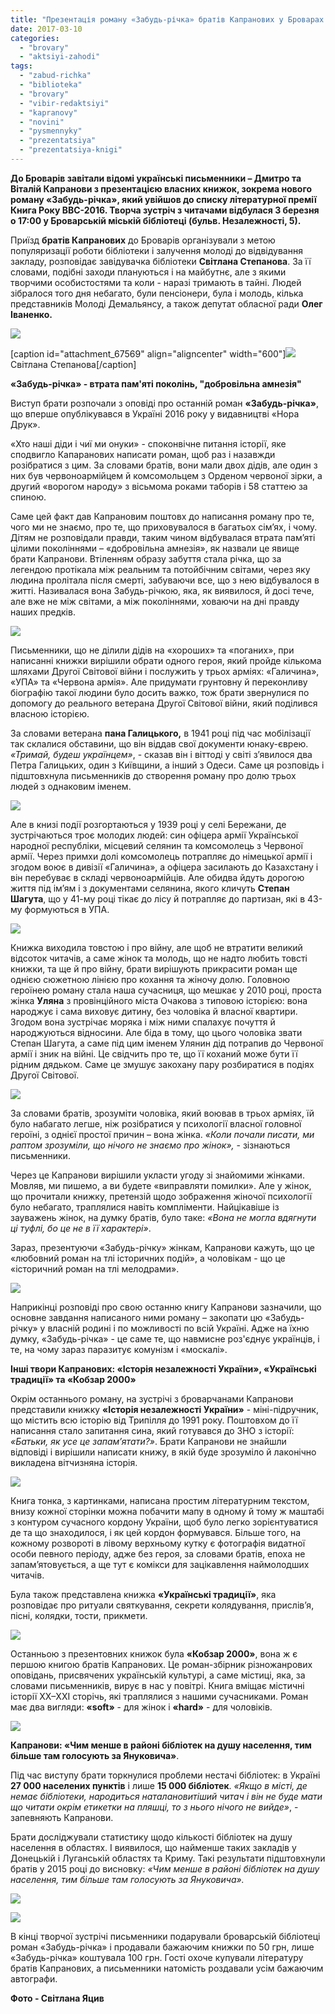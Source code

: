 ```yaml
---
title: "Презентація роману «Забудь-річка» братів Капранових у Броварах - ФОТО"
date: 2017-03-10
categories: 
  - "brovary"
  - "aktsiyi-zahodi"
tags: 
  - "zabud-richka"
  - "biblioteka"
  - "brovary"
  - "vibir-redaktsiyi"
  - "kapranovy"
  - "novini"
  - "pysmennyky"
  - "prezentatsiya"
  - "prezentatsiya-knigi"
---
```


**До Броварів завітали відомі українські письменники – Дмитро та Віталій Капранови з презентацією власних книжок, зокрема нового роману «Забудь-річка», який увійшов до списку літературної премії Книга Року ВВС-2016. Творча зустріч з читачами відбулася 3 березня о 17:00 у Броварській міській бібліотеці (бульв. Незалежності, 5).**

Приїзд **братів Капранових** до Броварів організували з метою популяризації роботи бібліотеки і залучення молоді до відвідування закладу, розповідає завідувачка бібліотеки **Світлана Степанова**. За її словами, подібні заходи плануються і на майбутнє, але з якими творчими особистостями та коли - наразі тримають в тайні. Людей зібралося того дня небагато, були пенсіонери, була і молодь, кілька представників Молоді Демальянсу, а також депутат обласної ради **Олег Іваненко.**

[![](https://mpz.brovary.org/wp-content/uploads/2017/03/kapranovy-3.jpg)](https://mpz.brovary.org/wp-content/uploads/2017/03/kapranovy-3.jpg)

\[caption id="attachment\_67569" align="aligncenter" width="600"\][![](https://mpz.brovary.org/wp-content/uploads/2017/03/IMG_4093-1.jpg)](https://mpz.brovary.org/wp-content/uploads/2017/03/IMG_4093-1.jpg) Світлана Степанова\[/caption\]

**«Забудь-річка» - втрата пам'яті поколінь, "добровільна амнезія"**

Виступ брати розпочали з оповіді про останній роман **«Забудь-річка»**, що вперше опублікувався в Україні 2016 року у видавництві «Нора Друк».

«Хто наші діди і чиї ми онуки» - споконвічне питання історії, яке сподвигло Капаранових написати роман, щоб раз і назавжди розібратися з цим. За словами братів, вони мали двох дідів, але один з них був червоноармійцем й комсомольцем з Орденом червоної зірки, а другий «ворогом народу» з вісьмома роками таборів і 58 статтею за спиною.

Саме цей факт дав Капрановим поштовх до написання роману про те, чого ми не знаємо, про те, що приховувалося в багатьох сім’ях, і чому. Дітям не розповідали правди, таким чином відбувалася втрата пам’яті цілими поколіннями – «добровільна амнезія», як назвали це явище брати Капранови. Втіленням образу забуття стала річка, що за легендою протікала між реальним та потойбічним світами, через яку людина пролітала після смерті, забуваючи все, що з нею відбувалося в житті. Називалася вона Забудь-річкою, яка, як виявилося, й досі тече, але вже не між світами, а між поколіннями, ховаючи на дні правду наших предків.

[![](https://mpz.brovary.org/wp-content/uploads/2017/03/kapranovy-9.jpg)](https://mpz.brovary.org/wp-content/uploads/2017/03/kapranovy-9.jpg)

Письменники, що не ділили дідів на «хороших» та «поганих», при написанні книжки вирішили обрати одного героя, який пройде кількома шляхами Другої Світової війни і послужить у трьох арміях: «Галичина», «УПА» та «Червона армія». Але придумати грунтовну й переконливу біографію такої людини було досить важко, тож брати звернулися по допомогу до реального ветерана Другої Світової війни, який поділився власною історією.

За словами ветерана **пана Галицького,** в 1941 році під час мобілізації так склалися обставини, що він віддав свої документи юнаку-єврею. _«Тримай, будеш українцем»_, - сказав він і віттоді у світі з’явилося два Петра Галицьких, один з Київщини, а інший з Одеси. Саме ця розповідь і підштовхнула письменників до створення роману про долю трьох людей з однаковим іменем.

[![](https://mpz.brovary.org/wp-content/uploads/2017/03/07D_1713-1.jpg)](https://mpz.brovary.org/wp-content/uploads/2017/03/07D_1713-1.jpg)

Але в книзі події розгортаються у 1939 році у селі Бережани, де зустрічаються троє молодих людей: син офіцера армії Української народної республіки, місцевий селянин та комсомолець з Червоної армії. Через примхи долі комсомолець потрапляє до німецької армії і згодом воює в дивізії «Галичина», а офіцера засилають до Казахстану і він перебуває в складі червоноармійців. Але обидва йдуть дорогою життя під ім’ям і з документами селянина, якого кличуть **Степан Шагута**, що у 41-му році тікає до лісу й потрапляє до партизан, які в 43-му формуються в УПА.

[![](https://mpz.brovary.org/wp-content/uploads/2017/03/kapranovy-biblioteka-2.jpg)](https://mpz.brovary.org/wp-content/uploads/2017/03/kapranovy-biblioteka-2.jpg)

Книжка виходила товстою і про війну, але щоб не втратити великий відсоток читачів, а саме жінок та молодь, що не надто любить товсті книжки, та ще й про війну, брати вирішують прикрасити роман ще однією сюжетною лінією про кохання та жіночу долю. Головною героїнею роману стала наша сучасниця, що мешкає у 2010 році, проста жінка **Уляна** з провінційного міста Очакова з типовою історією: вона народжує і сама виховує дитину, без чоловіка й власної квартири. Згодом вона зустрічає моряка і між ними спалахує почуття й народжуються відносини. Але біда в тому, що цього чоловіка звати Степан Шагута, а саме під цим іменем Улянин дід потрапив до Червоної армії і зник на війні. Це свідчить про те, що її коханий може бути її рідним дядьком. Саме це змушує закохану пару розбиратися в подіях Другої Світової.

[![](https://mpz.brovary.org/wp-content/uploads/2017/03/kapranovy-1.jpg)](https://mpz.brovary.org/wp-content/uploads/2017/03/kapranovy-1.jpg)

За словами братів, зрозуміти чоловіка, який воював в трьох арміях, їй було набагато легше, ніж розібратися у психології власної головної героїні, з однієї простої причин – вона жінка. _«Коли почали писати, ми раптом зрозуміли, що нічого не знаємо про жінок»,_ - зізнаються письменники.

Через це Капранови вирішили укласти угоду зі знайомими жінками. Мовляв, ми пишемо, а ви будете «виправляти помилки». Але у жінок, що прочитали книжку, претензій щодо зображення жіночої психології було небагато, траплялися навіть компліменти. Найцікавіше із зауважень жінок, на думку братів, було таке: _«Вона не могла вдягнути ці туфлі, бо це не в її характері»_.

Зараз, презентуючи «Забудь-річку» жінкам, Капранови кажуть, що це «любовний роман на тлі історичних подій», а чоловікам - що це «історичний роман на тлі мелодрами».

[![](https://mpz.brovary.org/wp-content/uploads/2017/03/kapranovy-7.jpg)](https://mpz.brovary.org/wp-content/uploads/2017/03/kapranovy-7.jpg)

Наприкінці розповіді про свою останню книгу Капранови зазначили, що основне завдання написаного ними роману – закопати цю «Забудь-річку» у власній родині і по можливості по всій Україні. Адже на їхню думку, «Забудь-річка» - це саме те, що навмисне роз'єднує українців, і те, на чому зараз паразитує комунізм і «москалі».

**Інші твори Капранових: «Історія незалежності України», «Українські традиції» та «Кобзар 2000»**

Окрім останнього роману, на зустрічі з броварчанами Капранови представили книжку **«Історія незалежності України»** - міні-підручник, що містить всю історію від Трипілля до 1991 року. Поштовхом до її написання стало запитання сина, який готувався до ЗНО з історії: _«Батьки, як усе це запам’ятати?»_. Брати Капранови не знайшли відповіді і вирішили написати книжу, в якій буде зрозуміло й лаконічно викладена вітчизняна історія.

[![](https://mpz.brovary.org/wp-content/uploads/2017/03/kapranovy-12.jpg)](https://mpz.brovary.org/wp-content/uploads/2017/03/kapranovy-12.jpg)

Книга тонка, з картинками, написана простим літературним текстом, внизу кожної сторінки можна побачити мапу в одному й тому ж маштабі з контуром сучасного кордону України, щоб було легко зорієнтуватися де та що знаходилося, і як цей кордон формувався. Більше того, на кожному розвороті в лівому верхньому кутку є фотографія видатної особи певного періоду, адже без героя, за словами братів, епоха не запам’ятовується, а ще тут є комікси для зацікавлення наймолодших читачів.

Була також представлена книжка **«Українські традиції»**, яка розповідає про ритуали святкування, секрети колядування, прислів’я, пісні, колядки, тости, прикмети.

[![](https://mpz.brovary.org/wp-content/uploads/2017/03/kapranovy-13.jpg)](https://mpz.brovary.org/wp-content/uploads/2017/03/kapranovy-13.jpg)

Останньою з презентовних книжок була **«Кобзар 2000»**, вона ж є першою книгою братів Капранових. Це роман-збірник різножанрових оповідань, присвячених українській культурі, а саме містиці, яка, за словами письменників, вирує в нас у повітрі. Книга вміщає містичні історії XX–XXI сторічь, які траплялися з нашими сучасниками. Роман має два вигляди: **«soft»** - для жінок і **«hard»** - для чоловіків.

[![](https://mpz.brovary.org/wp-content/uploads/2017/03/kapranovy-14.jpg)](https://mpz.brovary.org/wp-content/uploads/2017/03/kapranovy-14.jpg)

**Капранови: «Чим менше в районі бібліотек на душу населення, тим більше там голосують за Януковича»**.

Під час виступу брати торкнулися проблеми нестачі бібліотек: в Україні **27 000 населених пунктів** і лише **15 000 бібліотек**. _«Якщо в місті, де немає бібліотеки, народиться наталановитіший читач і він не буде мати що читати окрім етикетки на пляшці, то з нього нічого не вийде»_, - запевняють Капранови.

Брати досліджували статистику щодо кількості бібліотек на душу населення в областях. І виявилося, що найменше таких закладів у Донецькій і Луганській областях та Криму. Такі результати підштовхнули братів у 2015 році до висновку: _«Чим менше в районі бібліотек на душу населення, тим більше там голосують за Януковича»._

[![](https://mpz.brovary.org/wp-content/uploads/2017/03/kapranovy-6.jpg)](https://mpz.brovary.org/wp-content/uploads/2017/03/kapranovy-6.jpg)

[![](https://mpz.brovary.org/wp-content/uploads/2017/03/kapranovy-5.jpg)](https://mpz.brovary.org/wp-content/uploads/2017/03/kapranovy-5.jpg)

В кінці творчої зустрічі письменники подарували броварській бібліотеці роман «Забудь-річка» і продавали бажаючим книжки по 50 грн, лише «Забудь-річка» коштувала 100 грн. Гості охоче купували літературу братів Капранових, а письменники натомість роздавали усім бажаючим автографи.

**Фото - Світлана Яцив**
